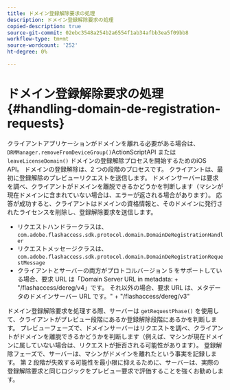```yaml
---
title: ドメイン登録解除要求の処理
description: ドメイン登録解除要求の処理
copied-description: true
source-git-commit: 02ebc3548a254b2a6554f1ab34afbb3ea5f09bb8
workflow-type: tm+mt
source-wordcount: '252'
ht-degree: 0%

---
```


# ドメイン登録解除要求の処理{#handling-domain-de-registration-requests}

クライアントアプリケーションがドメインを離れる必要がある場合は、 `DRMManager.removeFromDeviceGroup()`ActionScriptAPI または `leaveLicenseDomain()` ドメインの登録解除プロセスを開始するためのiOS API。 ドメインの登録解除は、2 つの段階のプロセスです。 クライアントは、最初に登録解除のプレビューリクエストを送信します。 ドメインサーバーは要求を調べ、クライアントがドメインを離脱できるかどうかを判断します（マシンが現在ドメインに含まれていない場合は、エラーが返される場合があります）。 応答が成功すると、クライアントはドメインの資格情報と、そのドメインに発行されたライセンスを削除し、登録解除要求を送信します。

* リクエストハンドラークラスは、 `com.adobe.flashaccess.sdk.protocol.domain.DomainDeRegistrationHandler`
* リクエストメッセージクラスは、 `com.adobe.flashaccess.sdk.protocol.domain.DomainDeRegistrationRequestMessage`
* クライアントとサーバーの両方がプロトコルバージョン 5 をサポートしている場合、要求 URL は「Domain Server URL in metadata: + &quot;/flashaccess/dereg/v4」です。 それ以外の場合、要求 URL は、メタデータのドメインサーバー URL です。&quot; + &quot;/flashaccess/dereg/v3&quot;

ドメイン登録解除要求を処理する際、サーバーは `getRequestPhase()` を使用して、クライアントがプレビュー段階にあるか登録解除段階にあるかを判断します。 プレビューフェーズで、ドメインサーバーはリクエストを調べ、クライアントがドメインを離脱できるかどうかを判断します（例えば、マシンが現在ドメインに属していない場合は、リクエストが拒否される可能性があります）。 登録解除フェーズで、サーバーは、マシンがドメインを離れたという事実を記録します。 第 2 段階が失敗する可能性を最小限に抑えるために、サーバーは、実際の登録解除要求と同じロジックをプレビュー要求で評価することを強くお勧めします。

